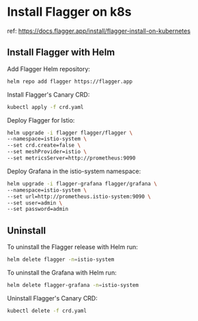 
# Install Flagger on k8s

ref: https://docs.flagger.app/install/flagger-install-on-kubernetes

## Install Flagger with Helm

Add Flagger Helm repository:

```sh
helm repo add flagger https://flagger.app
```

Install Flagger's Canary CRD:

```sh
kubectl apply -f crd.yaml
```

Deploy Flagger for Istio:

```sh
helm upgrade -i flagger flagger/flagger \
--namespace=istio-system \
--set crd.create=false \
--set meshProvider=istio \
--set metricsServer=http://prometheus:9090
```

Deploy Grafana in the istio-system namespace:

```sh
helm upgrade -i flagger-grafana flagger/grafana \
--namespace=istio-system \
--set url=http://prometheus.istio-system:9090 \
--set user=admin \
--set password=admin
```

## Uninstall

To uninstall the Flagger release with Helm run:

```sh
helm delete flagger -n=istio-system
```

To uninstall the Grafana with Helm run:

```sh
helm delete flagger-grafana -n=istio-system
```

Uninstall Flagger's Canary CRD:

```sh
kubectl delete -f crd.yaml
```
